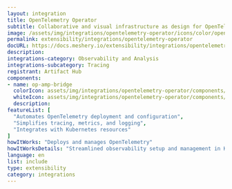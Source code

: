 ```yaml
---
layout: integration
title: OpenTelemetry Operator
subtitle: Collaborative and visual infrastructure as design for OpenTelemetry Operator
image: /assets/img/integrations/opentelemetry-operator/icons/color/opentelemetry-operator-color.svg
permalink: extensibility/integrations/opentelemetry-operator
docURL: https://docs.meshery.io/extensibility/integrations/opentelemetry-operator
description: 
integrations-category: Observability and Analysis
integrations-subcategory: Tracing
registrant: Artifact Hub
components: 
- name: op-amp-bridge
  colorIcon: assets/img/integrations/opentelemetry-operator/components/op-amp-bridge/icons/color/op-amp-bridge-color.svg
  whiteIcon: assets/img/integrations/opentelemetry-operator/components/op-amp-bridge/icons/white/op-amp-bridge-white.svg
  description: 
featureList: [
  "Automates OpenTelemetry deployment and configuration",
  "Simplifies tracing, metrics, and logging",
  "Integrates with Kubernetes resources"
]
howItWorks: "Deploys and manages OpenTelemetry"
howItWorksDetails: "Streamlined observability setup and management in Kubernetes"
language: en
list: include
type: extensibility
category: integrations
---
```

